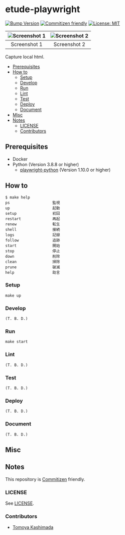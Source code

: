 # etude-playwright

<!-- Badges -->
[![Bump Version](https://github.com/shin-sforzando/broad-boilerplate/workflows/Bump%20Version/badge.svg)](https://github.com/shin-sforzando/broad-boilerplate/actions?query=workflow:%22Bump+Version%22)
[![Commitizen friendly](https://img.shields.io/badge/commitizen-friendly-brightgreen.svg)](http://commitizen.github.io/cz-cli/)
[![License: MIT](https://img.shields.io/badge/License-MIT-blue.svg)](https://opensource.org/licenses/MIT)

<!-- Screenshots -->
|![Screenshot 1](https://placehold.jp/32/3d4070/ffffff/720x480.png?text=Screenshot%201)|![Screenshot 2](https://placehold.jp/32/703d40/ffffff/720x480.png?text=Screenshot%202)|
|:---:|:---:|
|Screenshot 1|Screenshot 2|

<!-- Synopsis -->
Capture local html.

<!-- TOC -->
- [Prerequisites](#prerequisites)
- [How to](#how-to)
  - [Setup](#setup)
  - [Develop](#develop)
  - [Run](#run)
  - [Lint](#lint)
  - [Test](#test)
  - [Deploy](#deploy)
  - [Document](#document)
- [Misc](#misc)
- [Notes](#notes)
  - [LICENSE](#license)
  - [Contributors](#contributors)

## Prerequisites

- Docker
- Python (Version 3.8.8 or higher)
  - [playwright-python](https://github.com/microsoft/playwright-python) (Version 1.10.0 or higher)

## How to

```shell
$ make help
ps                   監視
up                   起動
setup                初回
restart              再起
renew                転生
shell                接続
logs                 記録
follow               追跡
start                開始
stop                 停止
down                 削除
clean                掃除
prune                破滅
help                 助言
```

### Setup

```shell
make up
```

### Develop

```shell
(T. B. D.)
```

### Run

```shell
make start
```

### Lint

```shell
(T. B. D.)
```

### Test

```shell
(T. B. D.)
```

### Deploy

```shell
(T. B. D.)
```

### Document

```shell
(T. B. D.)
```

## Misc

## Notes

This repository is [Commitizen](https://commitizen.github.io/cz-cli/) friendly.

### LICENSE

See [LICENSE](LICENSE).

### Contributors

- [Tomoya Kashimada](https://github.com/tomoya-sforzando)
